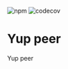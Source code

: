![npm](https://img.shields.io/npm/v/@txo-peer-dep/yup)
![codecov](https://img.shields.io/codecov/c/github/technology-studio/yup-peer)
# Yup peer #

Yup peer
